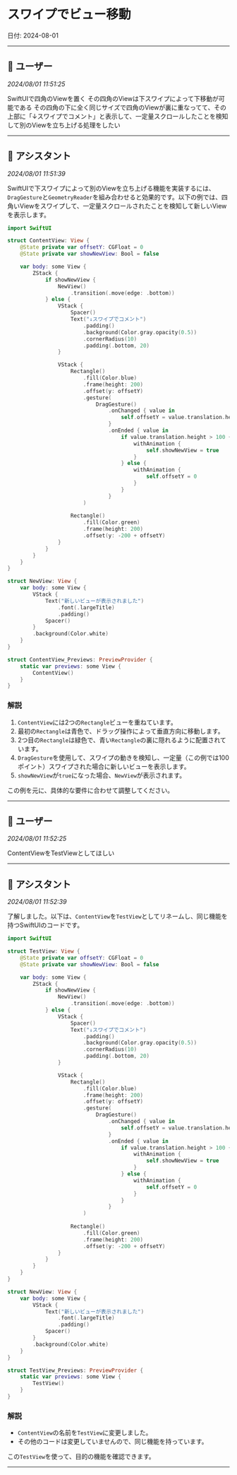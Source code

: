 # スワイプでビュー移動

日付: 2024-08-01

---

## 👤 ユーザー
*2024/08/01 11:51:25*

SwiftUIで四角のViewを置く
その四角のViewは下スワイプによって下移動が可能である
その四角の下に全く同じサイズで四角のViewが裏に重なってて、その上部に「↓スワイプでコメント」と表示して、一定量スクロールしたことを検知して別のViewを立ち上げる処理をしたい

---

## 🤖 アシスタント
*2024/08/01 11:51:39*

SwiftUIで下スワイプによって別のViewを立ち上げる機能を実装するには、`DragGesture`と`GeometryReader`を組み合わせると効果的です。以下の例では、四角いViewをスワイプして、一定量スクロールされたことを検知して新しいViewを表示します。

```swift
import SwiftUI

struct ContentView: View {
    @State private var offsetY: CGFloat = 0
    @State private var showNewView: Bool = false

    var body: some View {
        ZStack {
            if showNewView {
                NewView()
                    .transition(.move(edge: .bottom))
            } else {
                VStack {
                    Spacer()
                    Text("↓スワイプでコメント")
                        .padding()
                        .background(Color.gray.opacity(0.5))
                        .cornerRadius(10)
                        .padding(.bottom, 20)
                }

                VStack {
                    Rectangle()
                        .fill(Color.blue)
                        .frame(height: 200)
                        .offset(y: offsetY)
                        .gesture(
                            DragGesture()
                                .onChanged { value in
                                    self.offsetY = value.translation.height
                                }
                                .onEnded { value in
                                    if value.translation.height > 100 {
                                        withAnimation {
                                            self.showNewView = true
                                        }
                                    } else {
                                        withAnimation {
                                            self.offsetY = 0
                                        }
                                    }
                                }
                        )
                    
                    Rectangle()
                        .fill(Color.green)
                        .frame(height: 200)
                        .offset(y: -200 + offsetY)
                }
            }
        }
    }
}

struct NewView: View {
    var body: some View {
        VStack {
            Text("新しいビューが表示されました")
                .font(.largeTitle)
                .padding()
            Spacer()
        }
        .background(Color.white)
    }
}

struct ContentView_Previews: PreviewProvider {
    static var previews: some View {
        ContentView()
    }
}
```

### 解説
1. `ContentView`には2つの`Rectangle`ビューを重ねています。
2. 最初の`Rectangle`は青色で、ドラッグ操作によって垂直方向に移動します。
3. 2つ目の`Rectangle`は緑色で、青い`Rectangle`の裏に隠れるように配置されています。
4. `DragGesture`を使用して、スワイプの動きを検知し、一定量（この例では100ポイント）スワイプされた場合に新しいビューを表示します。
5. `showNewView`が`true`になった場合、`NewView`が表示されます。

この例を元に、具体的な要件に合わせて調整してください。

---

## 👤 ユーザー
*2024/08/01 11:52:25*

ContentViewをTestViewとしてほしい

---

## 🤖 アシスタント
*2024/08/01 11:52:39*

了解しました。以下は、`ContentView`を`TestView`としてリネームし、同じ機能を持つSwiftUIのコードです。

```swift
import SwiftUI

struct TestView: View {
    @State private var offsetY: CGFloat = 0
    @State private var showNewView: Bool = false

    var body: some View {
        ZStack {
            if showNewView {
                NewView()
                    .transition(.move(edge: .bottom))
            } else {
                VStack {
                    Spacer()
                    Text("↓スワイプでコメント")
                        .padding()
                        .background(Color.gray.opacity(0.5))
                        .cornerRadius(10)
                        .padding(.bottom, 20)
                }

                VStack {
                    Rectangle()
                        .fill(Color.blue)
                        .frame(height: 200)
                        .offset(y: offsetY)
                        .gesture(
                            DragGesture()
                                .onChanged { value in
                                    self.offsetY = value.translation.height
                                }
                                .onEnded { value in
                                    if value.translation.height > 100 {
                                        withAnimation {
                                            self.showNewView = true
                                        }
                                    } else {
                                        withAnimation {
                                            self.offsetY = 0
                                        }
                                    }
                                }
                        )
                    
                    Rectangle()
                        .fill(Color.green)
                        .frame(height: 200)
                        .offset(y: -200 + offsetY)
                }
            }
        }
    }
}

struct NewView: View {
    var body: some View {
        VStack {
            Text("新しいビューが表示されました")
                .font(.largeTitle)
                .padding()
            Spacer()
        }
        .background(Color.white)
    }
}

struct TestView_Previews: PreviewProvider {
    static var previews: some View {
        TestView()
    }
}
```

### 解説
- `ContentView`の名前を`TestView`に変更しました。
- その他のコードは変更していませんので、同じ機能を持っています。

この`TestView`を使って、目的の機能を確認できます。

---
